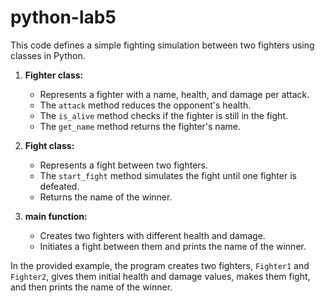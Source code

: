 # python-lab5

This code defines a simple fighting simulation between two fighters using classes in Python.

1. **Fighter class:**
   - Represents a fighter with a name, health, and damage per attack.
   - The `attack` method reduces the opponent's health.
   - The `is_alive` method checks if the fighter is still in the fight.
   - The `get_name` method returns the fighter's name.

2. **Fight class:**
   - Represents a fight between two fighters.
   - The `start_fight` method simulates the fight until one fighter is defeated.
   - Returns the name of the winner.

3. **main function:**
   - Creates two fighters with different health and damage.
   - Initiates a fight between them and prints the name of the winner.

In the provided example, the program creates two fighters, `Fighter1` and `Fighter2`, gives them initial health and damage values, makes them fight, and then prints the name of the winner.
